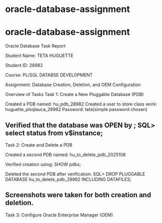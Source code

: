 # oracle-database-assignment
# oracle-database-assignment
Oracle Database Task Report

Student Name: TETA HUGUETTE

Student ID: 28982

Course: PL/SQL DATABSE DEVELOPMENT

Assignment: Database Creation, Deletion, and OEM Configuration


Overview of Tasks
Task 1: Create a New Pluggable Database (PDB)

Created a PDB named: hu_pdb_28982
Created a user to store class work: huguette_plsqlauca_28982
Password: teta(simple password chosen)

Verified that the database was OPEN by ; 
SQL> select status from v$instance;
-----------------------------------------------------------
Task 2: Create and Delete a PDB

Created a second PDB named: hu_to_delete_pdb_2025108

Verified creation using:
SHOW pdbs;

Deleted the second PDB after verification:
SQL> DROP PLUGGABLE DATABASE hu_to_delete_pdb_28982 INCLUDING DATAFILES;

Screenshots were taken for both creation and deletion.
-----------------------------------------------------------
Task 3: Configure Oracle Enterprise Manager (OEM)
